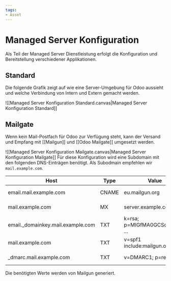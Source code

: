 ```yaml
---
tags:
- Asset
---
```

# Managed Server Konfiguration

Als Teil der Managed Server Dienstleistung erfolgt die Konfiguration und Bereitstellung verschiedener Applikationen.

## Standard

Die folgende Grafik zeigt auf wie eine Server-Umgebung für Odoo aussieht und welche Verbindung von Intern und Extern gemacht werden.

![[Managed Server Konfiguration Standard.canvas|Managed Server Konfiguration Standard]]

## Mailgate

Wenn kein Mail-Postfach für Odoo zur Verfügung steht, kann der Versand und Empfang mit [[Mailgun]] und [[Odoo Mailgate]] umgesetzt werden.

![[Managed Server Konfiguration Mailgate.canvas|Managed Server Konfiguration Mailgate]]
Für diese Konfiguration wird eine Subdomain mit den folgenden DNS-Einträgen benötigt. Als Subodmain empfehlen wir `mail.example.com`.

| Host                               | Type  | Value                           | Description    |
| ---------------------------------- | ----- | ------------------------------- | -------------- |
| email.mail.example.com             | CNAME | eu.mailgun.org                  | Mail Tracking  |
| mail.example.com                   | MX    | server.example.com              | Mail Receiving |
| email.\_domainkey.mail.example.com | TXT   | k=rsa; p=MIGfMA0GCSqGSIb3D ...  | DKIM key       |
| mail.example.com                   | TXT   | v=spf1 include:mailgun.org ~all | SPF            |
| \_dmarc.mail.example.com           | TXT   | v=DMARC1; p=reject;             | DMARC policy   |

Die benötigten Werte werden von Mailgun generiert.

